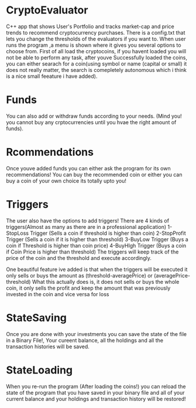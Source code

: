 # CryptoEvaluator
C++ app that shows User's Portfolio and tracks market-cap and price trends to recommend cryptocurrency purchases.
There is a config.txt that lets you change the thresholds of the evaluators if you want to.
When user runs the program ,a menu is shown where it gives you several options to choose from.
First of all load the cryptocoins, if you havent loaded you will not be able to perform any task,
after youve Successfully loaded the coins, you can either searach for a coin(using symbol or name (capital or small) it does not really matter, the search is comepletely autonomous which i think is a nice small feeature i have added).

# Funds
You can also add or withdraw funds according to your needs. (Mind you! you cannot buy any crptocurrencies until you hvae the right amount of funds).

# Rcommendations

Once youve added funds you can either ask the program for its own recommendations!
You can buy the recommended coin or either you can buy a coin of your own choice its totally upto you!

# Triggers

The user also have the options to add triggers!
There are 4 kinds of triggers(Almost as many as there are in a professional application)
1-StopLoss Trigger (Sells a coin if threshold is higher than coin)
2-StopProfit Trigger (Sells a coin if it is higher than threshold)
3-BuyLow Trigger (Buys a coin if Threshold is higher than coin price)
4-BuyHIgh Trigger (Buys a coin if Coin Price is higher than threshold)
The triggers will keep track of the price of the coin and the threshold and execute accordingly.

One beautiful feature ive added is that when the triggers will be executed it only sells or buys the amount as (threshold-averagePrice) or (averagePrice-threshold) What this actually does is, it does not sells or buys the whole coin, it only sells the profit and keep the amount that was previously invested in the coin and vice versa for loss
# StateSaving

Once you are done with your investments you can save the state of the file in a Binary File!, Your cureent balance, all the holdings and all the transaction histories will be saved.

# StateLoading

When you re-run the program (After loading the coins!) you can reload the state of the program that you have saved in your binary file and all of your current balance and your holdings and transaction history will be restored!
